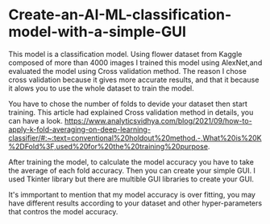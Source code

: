 # Create-an-AI-ML-classification-model-with-a-simple-GUI
This model is a classification model. Using flower dataset from Kaggle composed of more than 4000 images 
I trained this model using AlexNet,and evaluated the model using Cross validation method.
The reason I chose cross validation because it gives more accurate results, and that it because it alows you to use the whole dataset to train 
the model.

You have to chose the number of folds to devide your dataset then start training.
This article had explained Cross validation method in details, you can have a look.
https://www.analyticsvidhya.com/blog/2021/09/how-to-apply-k-fold-averaging-on-deep-learning-classifier/#:~:text=conventional%20holdout%20method.-,What%20is%20K%2DFold%3F,used%20for%20the%20training%20purpose.

After training the model, to calculate the model accuracy you have to take the average of each fold accuracy. Then you can create your simple GUI.
I used Tkinter library but there are multible GUI libraries to create your GUI.

It's immportant to mention that my model accuracy is over fitting, you may have different results according to your dataset and
other hyper-parameters that contros the model accuracy.

